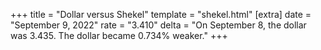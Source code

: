 +++
title = "Dollar versus Shekel"
template = "shekel.html"
[extra]
date = "September  9, 2022"
rate = "3.410"
delta = "On September  8, the dollar was 3.435. The dollar became 0.734% weaker."
+++
